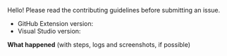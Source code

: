 Hello! Please read the contributing guidelines before submitting an issue.

- GitHub Extension version:
- Visual Studio version:

__What happened__ (with steps, logs and screenshots, if possible)
